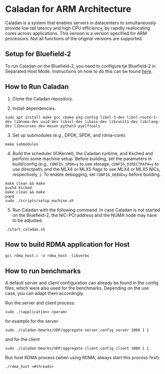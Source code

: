 # Caladan for ARM Architecture

Caladan is a system that enables servers in datacenters to
simultaneously provide low tail latency and high CPU efficiency, by
rapidly reallocating cores across applications. This version is a version specified for ARM processors. Not all functions of the original versions are supported.

## Setup for Bluefield-2

To run Caladan on the Bluefield-2, you need to configure tje Bluefield-2 in Separated Host Mode. Instructions on how to do this can be found [here](https://docs.nvidia.com/networking/display/BlueFieldSWv35111601/Modes+of+Operation).

## How to Run Caladan

1) Clone the Caladan repository.

2) Install dependencies.

```
sudo apt install make gcc cmake pkg-config libnl-3-dev libnl-route-3-dev libnuma-dev uuid-dev libssl-dev libaio-dev libcunit1-dev libclang-dev libncurses-dev meson python3-pyelftools
```

3) Set up submodules (e.g., DPDK, SPDK, and rdma-core).

```
make submodules
```

4) Build the scheduler (IOKernel), the Caladan runtime, and Ksched and perform some machine setup.
Before building, set the parameters in build/config (e.g., `CONFIG_SPDK=y` to use
storage, `CONFIG_DIRECTPATH=y` to use directpath, and the MLX4 or MLX5 flags to use
MLX4 or MLX5 NICs, respectively, ). To enable debugging, set `CONFIG_DEBUG=y` before building.
```
make clean && make
pushd ksched
make clean && make
popd
sudo ./scripts/setup_machine.sh
```

5) Run Caladan with the following command. In case Caladan is not started on the Bluefield-2, the NIC-PCI address and the NUMA node may have to be adjusted.

```
./start_caladan.sh
```

## How to build RDMA application for Host
```
gcc rdma_host.c -o rdma_host -libverbs
```

## How to run benchmarks

A default server and client configuration can already be found in the config files, which were also used for the benchmarks. Depending on the use case, you can adapt them accordingly.

Run the server and client process:
```
sudo ./<application> <param>
```
for example for the server

```
sudo ./caladan-bmarks/UDP/aggregate server.config server 1000 1 1
```
and for the client

```
sudo ./caladan-bmarks/UDP/aggregate client.config client 1000 1 1
```

Run host RDMA process (when using RDMA, always start this process first):
```
./rdma_host <#threads>
```

